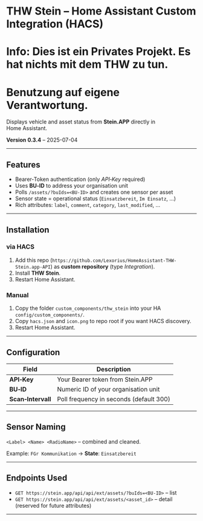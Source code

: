 
# THW Stein – Home Assistant Custom Integration (HACS)
[release-url]: https://github.com/Lexorius/HomeAssistant-THW-Stein.app-API/releases
[release-badge]: https://img.shields.io/github/v/release/Lexorius/HomeAssistant-THW-Stein.app-APIy?style=flat-square

# Info: Dies ist ein Privates Projekt. Es hat nichts mit dem THW zu tun.

# Benutzung auf eigene Verantwortung. 

Displays vehicle and asset status from **Stein.APP** directly in Home Assistant.

**Version 0.3.4** – 2025-07-04 

---

## Features
* Bearer‑Token authentication (only *API‑Key* required)
* Uses **BU‑ID** to address your organisation unit
* Polls `/assets/?buIds=<BU-ID>` and creates one sensor per asset
* Sensor state = operational status (`Einsatzbereit`, `Im Einsatz`, …)
* Rich attributes: `label`, `comment`, `category`, `last_modified`, …

---

## Installation
### via HACS
1. Add this repo (`https://github.com/Lexorius/HomeAssistant-THW-Stein.app-API`) as **custom repository** (type *Integration*).
2. Install **THW Stein**.
3. Restart Home Assistant.

### Manual
1. Copy the folder `custom_components/thw_stein` into your HA `config/custom_components/`.
2. Copy `hacs.json` and `icon.png` to repo root if you want HACS discovery.
3. Restart Home Assistant.

---

## Configuration
| Field | Description |
|-------|-------------|
| **API‑Key** | Your Bearer token from Stein.APP |
| **BU‑ID**  | Numeric ID of your organisation unit |
| **Scan‑Intervall** | Poll frequency in seconds (default 300) |

---

## Sensor Naming
`<Label> <Name> <RadioName>` – combined and cleaned.

Example: `FGr Kommunikation` → **State**: `Einsatzbereit`

---

## Endpoints Used
* `GET https://stein.app/api/api/ext/assets/?buIds=<BU-ID>` – list
* `GET https://stein.app/api/api/ext/assets/<asset_id>` – detail (reserved for future attributes)

---
